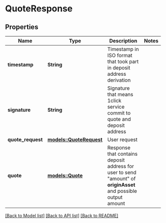 # QuoteResponse

## Properties

Name | Type | Description | Notes
------------ | ------------- | ------------- | -------------
**timestamp** | **String** | Timestamp in ISO format that took part in deposit address derivation | 
**signature** | **String** | Signature that means 1click service commit to quote and deposit address | 
**quote_request** | [**models::QuoteRequest**](QuoteRequest.md) | User request | 
**quote** | [**models::Quote**](Quote.md) | Response that contains deposit address for user to send \"amount\" of **originAsset** and possible output amount | 

[[Back to Model list]](../README.md#documentation-for-models) [[Back to API list]](../README.md#documentation-for-api-endpoints) [[Back to README]](../README.md)


